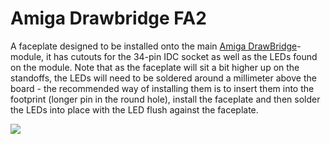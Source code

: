 # Amiga Drawbridge FA2
A faceplate designed to be installed onto the main [Amiga DrawBridge](https://github.com/tebl/Amiga-DrawBridge/tree/main/Amiga%20Drawbridge)-module, it has cutouts for the 34-pin IDC socket as well as the LEDs found on the module. Note that as the faceplate will sit a bit higher up on the standoffs, the LEDs will need to be soldered around a millimeter above the board - the recommended way of installing them is to insert them into the footprint (longer pin in the round hole), install the faceplate and then solder the LEDs into place with the LED flush against the faceplate.

![](https://github.com/tebl/Amiga-DrawBridge/raw/main/gallery/2021-11-17%2023.58.47.jpg)